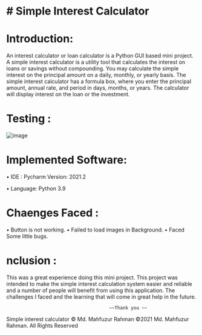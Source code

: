# # Simple Interest Calculator 
 
# Introduction: 
An interest calculator or loan calculator is a Python GUI based mini project. A simple interest calculator is a utility tool that calculates the interest on loans or savings without compounding. You may calculate the simple interest on the principal amount on a daily, monthly, or yearly basis. The simple interest calculator has a formula box, where you enter the principal amount, annual rate, and period in days, months, or years. The calculator will display interest on the loan or the investment.

# Testing :

![image](https://user-images.githubusercontent.com/63856744/128627252-49538594-cd15-4738-b6fc-9c6bb10c5d93.png)


 
# Implemented Software: 
•	IDE : Pycharm Version: 2021.2

•	Language: Python 3.9

# Chaenges Faced :
•	Button is not working.
•	Failed to load images in Background.
•	Faced Some little bugs.


# nclusion : 
This was a great experience doing this mini project. This project was intended to make the simple interest calculation system easier and reliable and a number of people will benefit from using this application. The challenges I  faced and the learning that will come in great help in the future.

                                          ~~Thank you ~~ 








Simple interest calculator © Md. Mahfuzur Rahman 
©2021 Md. Mahfuzur Rahman. All Rights Reserved
